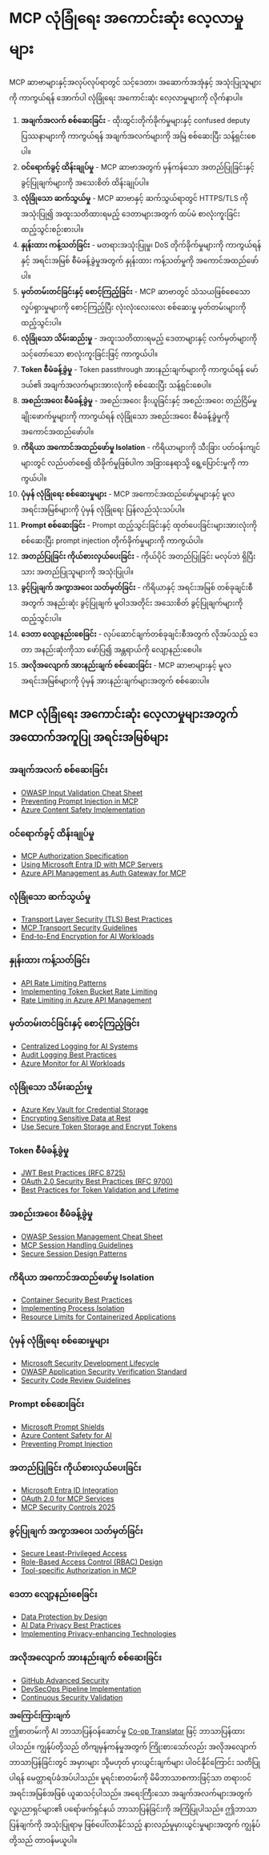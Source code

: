 <!--
CO_OP_TRANSLATOR_METADATA:
{
  "original_hash": "90bfc6f3be00e34f6124e2a24bf94167",
  "translation_date": "2025-07-17T13:44:21+00:00",
  "source_file": "02-Security/mcp-best-practices.md",
  "language_code": "my"
}
-->
# MCP လုံခြုံရေး အကောင်းဆုံး လေ့လာမှုများ

MCP ဆာဗာများနှင့်အလုပ်လုပ်ရာတွင် သင့်ဒေတာ၊ အဆောက်အအုံနှင့် အသုံးပြုသူများကို ကာကွယ်ရန် အောက်ပါ လုံခြုံရေး အကောင်းဆုံး လေ့လာမှုများကို လိုက်နာပါ။

1. **အချက်အလက် စစ်ဆေးခြင်း** - ထိုးထွင်းတိုက်ခိုက်မှုများနှင့် confused deputy ပြဿနာများကို ကာကွယ်ရန် အချက်အလက်များကို အမြဲ စစ်ဆေးပြီး သန့်ရှင်းစေပါ။
2. **ဝင်ရောက်ခွင့် ထိန်းချုပ်မှု** - MCP ဆာဗာအတွက် မှန်ကန်သော အတည်ပြုခြင်းနှင့် ခွင့်ပြုချက်များကို အသေးစိတ် ထိန်းချုပ်ပါ။
3. **လုံခြုံသော ဆက်သွယ်မှု** - MCP ဆာဗာနှင့် ဆက်သွယ်ရာတွင် HTTPS/TLS ကို အသုံးပြု၍ အထူးသတိထားရမည့် ဒေတာများအတွက် ထပ်မံ စာလုံးကူးခြင်း ထည့်သွင်းစဉ်းစားပါ။
4. **နှုန်းထား ကန့်သတ်ခြင်း** - မတရားအသုံးပြုမှု၊ DoS တိုက်ခိုက်မှုများကို ကာကွယ်ရန်နှင့် အရင်းအမြစ် စီမံခန့်ခွဲမှုအတွက် နှုန်းထား ကန့်သတ်မှုကို အကောင်အထည်ဖော်ပါ။
5. **မှတ်တမ်းတင်ခြင်းနှင့် စောင့်ကြည့်ခြင်း** - MCP ဆာဗာတွင် သံသယဖြစ်စေသော လှုပ်ရှားမှုများကို စောင့်ကြည့်ပြီး လုံးလုံးလေးလေး စစ်ဆေးမှု မှတ်တမ်းများကို ထည့်သွင်းပါ။
6. **လုံခြုံသော သိမ်းဆည်းမှု** - အထူးသတိထားရမည့် ဒေတာများနှင့် လက်မှတ်များကို သင့်တော်သော စာလုံးကူးခြင်းဖြင့် ကာကွယ်ပါ။
7. **Token စီမံခန့်ခွဲမှု** - Token passthrough အားနည်းချက်များကို ကာကွယ်ရန် မော်ဒယ်၏ အချက်အလက်များအားလုံးကို စစ်ဆေးပြီး သန့်ရှင်းစေပါ။
8. **အစည်းအဝေး စီမံခန့်ခွဲမှု** - အစည်းအဝေး ခိုးယူခြင်းနှင့် အစည်းအဝေး တည်ငြိမ်မှု ချိုးဖောက်မှုများကို ကာကွယ်ရန် လုံခြုံသော အစည်းအဝေး စီမံခန့်ခွဲမှုကို အကောင်အထည်ဖော်ပါ။
9. **ကိရိယာ အကောင်အထည်ဖော်မှု Isolation** - ကိရိယာများကို သီးခြား ပတ်ဝန်းကျင်များတွင် လည်ပတ်စေ၍ ထိခိုက်မှုဖြစ်ပါက အခြားနေရာသို့ ရွေ့ပြောင်းမှုကို ကာကွယ်ပါ။
10. **ပုံမှန် လုံခြုံရေး စစ်ဆေးမှုများ** - MCP အကောင်အထည်ဖော်မှုများနှင့် မူလအရင်းအမြစ်များကို ပုံမှန် လုံခြုံရေး ပြန်လည်သုံးသပ်ပါ။
11. **Prompt စစ်ဆေးခြင်း** - Prompt ထည့်သွင်းခြင်းနှင့် ထုတ်ပေးခြင်းများအားလုံးကို စစ်ဆေးပြီး prompt injection တိုက်ခိုက်မှုများကို ကာကွယ်ပါ။
12. **အတည်ပြုခြင်း ကိုယ်စားလှယ်ပေးခြင်း** - ကိုယ်ပိုင် အတည်ပြုခြင်း မလုပ်ဘဲ ရှိပြီးသား အတည်ပြုသူများကို အသုံးပြုပါ။
13. **ခွင့်ပြုချက် အကွာအဝေး သတ်မှတ်ခြင်း** - ကိရိယာနှင့် အရင်းအမြစ် တစ်ခုချင်းစီအတွက် အနည်းဆုံး ခွင့်ပြုချက် မူဝါဒအတိုင်း အသေးစိတ် ခွင့်ပြုချက်များကို ထည့်သွင်းပါ။
14. **ဒေတာ လျော့နည်းစေခြင်း** - လုပ်ဆောင်ချက်တစ်ခုချင်းစီအတွက် လိုအပ်သည့် ဒေတာ အနည်းဆုံးကိုသာ ဖော်ပြ၍ အန္တရာယ်ကို လျော့နည်းစေပါ။
15. **အလိုအလျောက် အားနည်းချက် စစ်ဆေးခြင်း** - MCP ဆာဗာများနှင့် မူလအရင်းအမြစ်များကို ပုံမှန် အားနည်းချက်များအတွက် စစ်ဆေးပါ။

## MCP လုံခြုံရေး အကောင်းဆုံး လေ့လာမှုများအတွက် အထောက်အကူပြု အရင်းအမြစ်များ

### အချက်အလက် စစ်ဆေးခြင်း
- [OWASP Input Validation Cheat Sheet](https://cheatsheetseries.owasp.org/cheatsheets/Input_Validation_Cheat_Sheet.html)
- [Preventing Prompt Injection in MCP](https://modelcontextprotocol.io/docs/guides/security)
- [Azure Content Safety Implementation](./azure-content-safety-implementation.md)

### ဝင်ရောက်ခွင့် ထိန်းချုပ်မှု
- [MCP Authorization Specification](https://modelcontextprotocol.io/specification/draft/basic/authorization)
- [Using Microsoft Entra ID with MCP Servers](https://den.dev/blog/mcp-server-auth-entra-id-session/)
- [Azure API Management as Auth Gateway for MCP](https://techcommunity.microsoft.com/blog/integrationsonazureblog/azure-api-management-your-auth-gateway-for-mcp-servers/4402690)

### လုံခြုံသော ဆက်သွယ်မှု
- [Transport Layer Security (TLS) Best Practices](https://learn.microsoft.com/security/engineering/solving-tls)
- [MCP Transport Security Guidelines](https://modelcontextprotocol.io/docs/concepts/transports)
- [End-to-End Encryption for AI Workloads](https://learn.microsoft.com/azure/architecture/example-scenario/confidential/end-to-end-encryption)

### နှုန်းထား ကန့်သတ်ခြင်း
- [API Rate Limiting Patterns](https://learn.microsoft.com/azure/architecture/patterns/rate-limiting-pattern)
- [Implementing Token Bucket Rate Limiting](https://konghq.com/blog/engineering/how-to-design-a-scalable-rate-limiting-algorithm)
- [Rate Limiting in Azure API Management](https://learn.microsoft.com/azure/api-management/rate-limit-policy)

### မှတ်တမ်းတင်ခြင်းနှင့် စောင့်ကြည့်ခြင်း
- [Centralized Logging for AI Systems](https://learn.microsoft.com/azure/architecture/example-scenario/logging/centralized-logging)
- [Audit Logging Best Practices](https://cheatsheetseries.owasp.org/cheatsheets/Logging_Cheat_Sheet.html)
- [Azure Monitor for AI Workloads](https://learn.microsoft.com/azure/azure-monitor/overview)

### လုံခြုံသော သိမ်းဆည်းမှု
- [Azure Key Vault for Credential Storage](https://learn.microsoft.com/azure/key-vault/general/basic-concepts)
- [Encrypting Sensitive Data at Rest](https://learn.microsoft.com/security/engineering/data-encryption-at-rest)
- [Use Secure Token Storage and Encrypt Tokens](https://youtu.be/uRdX37EcCwg?si=6fSChs1G4glwXRy2)

### Token စီမံခန့်ခွဲမှု
- [JWT Best Practices (RFC 8725)](https://datatracker.ietf.org/doc/html/rfc8725)
- [OAuth 2.0 Security Best Practices (RFC 9700)](https://datatracker.ietf.org/doc/html/rfc9700)
- [Best Practices for Token Validation and Lifetime](https://learn.microsoft.com/entra/identity-platform/access-tokens)

### အစည်းအဝေး စီမံခန့်ခွဲမှု
- [OWASP Session Management Cheat Sheet](https://cheatsheetseries.owasp.org/cheatsheets/Session_Management_Cheat_Sheet.html)
- [MCP Session Handling Guidelines](https://modelcontextprotocol.io/docs/guides/security)
- [Secure Session Design Patterns](https://learn.microsoft.com/security/engineering/session-security)

### ကိရိယာ အကောင်အထည်ဖော်မှု Isolation
- [Container Security Best Practices](https://learn.microsoft.com/azure/container-instances/container-instances-image-security)
- [Implementing Process Isolation](https://learn.microsoft.com/windows/security/threat-protection/security-policy-settings/user-rights-assignment)
- [Resource Limits for Containerized Applications](https://kubernetes.io/docs/concepts/configuration/manage-resources-containers/)

### ပုံမှန် လုံခြုံရေး စစ်ဆေးမှုများ
- [Microsoft Security Development Lifecycle](https://www.microsoft.com/sdl)
- [OWASP Application Security Verification Standard](https://owasp.org/www-project-application-security-verification-standard/)
- [Security Code Review Guidelines](https://owasp.org/www-pdf-archive/OWASP_Code_Review_Guide_v2.pdf)

### Prompt စစ်ဆေးခြင်း
- [Microsoft Prompt Shields](https://learn.microsoft.com/azure/ai-services/content-safety/concepts/jailbreak-detection)
- [Azure Content Safety for AI](https://learn.microsoft.com/azure/ai-services/content-safety/)
- [Preventing Prompt Injection](https://github.com/microsoft/prompt-shield-js)

### အတည်ပြုခြင်း ကိုယ်စားလှယ်ပေးခြင်း
- [Microsoft Entra ID Integration](https://learn.microsoft.com/entra/identity-platform/v2-oauth2-auth-code-flow)
- [OAuth 2.0 for MCP Services](https://learn.microsoft.com/security/engineering/solving-oauth)
- [MCP Security Controls 2025](./mcp-security-controls-2025.md)

### ခွင့်ပြုချက် အကွာအဝေး သတ်မှတ်ခြင်း
- [Secure Least-Privileged Access](https://learn.microsoft.com/entra/identity-platform/secure-least-privileged-access)
- [Role-Based Access Control (RBAC) Design](https://learn.microsoft.com/azure/role-based-access-control/overview)
- [Tool-specific Authorization in MCP](https://modelcontextprotocol.io/docs/guides/best-practices)

### ဒေတာ လျော့နည်းစေခြင်း
- [Data Protection by Design](https://learn.microsoft.com/compliance/regulatory/gdpr-data-protection-impact-assessments)
- [AI Data Privacy Best Practices](https://learn.microsoft.com/legal/cognitive-services/openai/data-privacy)
- [Implementing Privacy-enhancing Technologies](https://www.microsoft.com/security/blog/2021/07/13/microsofts-pet-project-privacy-enhancing-technologies-in-action/)

### အလိုအလျောက် အားနည်းချက် စစ်ဆေးခြင်း
- [GitHub Advanced Security](https://github.com/security/advanced-security)
- [DevSecOps Pipeline Implementation](https://learn.microsoft.com/azure/devops/migrate/security-validation-cicd-pipeline)
- [Continuous Security Validation](https://www.microsoft.com/security/blog/2022/04/05/step-by-step-building-a-more-efficient-devsecops-environment/)

**အကြောင်းကြားချက်**  
ဤစာတမ်းကို AI ဘာသာပြန်ဝန်ဆောင်မှု [Co-op Translator](https://github.com/Azure/co-op-translator) ဖြင့် ဘာသာပြန်ထားပါသည်။ ကျွန်ုပ်တို့သည် တိကျမှန်ကန်မှုအတွက် ကြိုးစားသော်လည်း အလိုအလျောက် ဘာသာပြန်ခြင်းတွင် အမှားများ သို့မဟုတ် မှားယွင်းချက်များ ပါဝင်နိုင်ကြောင်း သတိပြုပါရန် မေတ္တာရပ်ခံအပ်ပါသည်။ မူရင်းစာတမ်းကို မိမိဘာသာစကားဖြင့်သာ တရားဝင်အရင်းအမြစ်အဖြစ် ယူဆသင့်ပါသည်။ အရေးကြီးသော အချက်အလက်များအတွက် လူ့ပညာရှင်များ၏ ပရော်ဖက်ရှင်နယ် ဘာသာပြန်ခြင်းကို အကြံပြုပါသည်။ ဤဘာသာပြန်ချက်ကို အသုံးပြုရာမှ ဖြစ်ပေါ်လာနိုင်သည့် နားလည်မှုမှားယွင်းမှုများအတွက် ကျွန်ုပ်တို့သည် တာဝန်မယူပါ။